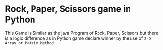 # Rock, Paper, Scissors game in Python
This Game is Similar as the java Program of Rock, Paper, Scissors but there is a logic difference as in Python game declare winner by the use of
```2-D Array or Matrix Method```
